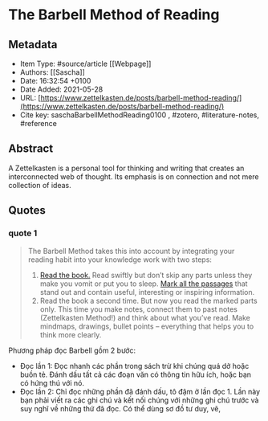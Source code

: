 # The Barbell Method of Reading

## Metadata
* Item Type: #source/article [[Webpage]]
* Authors: [[Sascha]]
* Date: 16:32:54 +0100
* Date Added: 2021-05-28
* URL: [https://www.zettelkasten.de/posts/barbell-method-reading/](https://www.zettelkasten.de/posts/barbell-method-reading/)
* Cite key: saschaBarbellMethodReading0100
, #zotero, #literature-notes, #reference

## Abstract

A Zettelkasten is a personal tool for thinking and writing that creates an interconnected web of thought. Its emphasis is on connection and not mere collection of ideas.

## Quotes

### quote 1

> The Barbell Method takes this into account by integrating your reading habit into your knowledge work with two steps:
> 1.  [Read the book.](https://zettelkasten.de/posts/reading-is-searching/) Read swiftly but don’t skip any parts unless they make you vomit or put you to sleep. [Mark all the passages](https://zettelkasten.de/posts/making-proper-marks-in-books/) that stand out and contain useful, interesting or inspiring information.
>2.  Read the book a second time. But now you read the marked parts only. This time you make notes, connect them to past notes (Zettelkasten Method!) and think about what you’ve read. Make mindmaps, drawings, bullet points – everything that helps you to think more clearly.

Phương pháp đọc Barbell gồm 2 bước:
- Đọc lần 1: Đọc nhanh các phần trong sách trừ khi chúng quá dở hoặc buồn tẻ. Đánh dấu tất cả các đoạn văn có thông tin hữu ích, hoặc bạn có hứng thú với nó.
- Đọc lần 2: Chỉ đọc những phần đã đánh dấu, tô đậm ở lần đọc 1. Lần này bạn phải viết ra các ghi chú và kết nối chúng với những ghi chú trước và suy nghĩ về những thứ đã đọc. Có thể dùng sơ đồ tư duy, vẽ, 